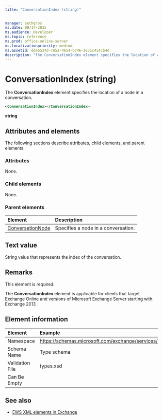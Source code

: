 ```yaml
---
title: "ConversationIndex (string)"
 
 
manager: sethgros
ms.date: 09/17/2015
ms.audience: Developer
ms.topic: reference
ms.prod: office-online-server
ms.localizationpriority: medium
ms.assetid: dda6534d-7e52-4654-b746-3631c454cb4d
description: "The ConversationIndex element specifies the location of a node in a conversation."
---
```


# ConversationIndex (string)

The **ConversationIndex** element specifies the location of a node in a conversation. 
  
```XML
<ConversationIndex></ConversationIndex>
```

 **string**
## Attributes and elements

The following sections describe attributes, child elements, and parent elements.
  
### Attributes

None.
  
### Child elements

None.
  
### Parent elements

|**Element**|**Description**|
|:-----|:-----|
|[ConversationNode](conversationnode.md) <br/> |Specifies a node in a conversation.  <br/> |
   
## Text value

String value that represents the index of the conversation.
  
## Remarks

This element is required.
  
The **ConversationIndex** element is applicable for clients that target Exchange Online and versions of Microsoft Exchange Server starting with Exchange 2013. 
  
## Element information

| Element | Example |
|:-----|:-----|
|Namespace  <br/> |https://schemas.microsoft.com/exchange/services/2006/types  <br/> |
|Schema Name  <br/> |Type schema  <br/> |
|Validation File  <br/> |types.xsd  <br/> |
|Can Be Empty  <br/> ||
   
## See also



- [EWS XML elements in Exchange](ews-xml-elements-in-exchange.md)

